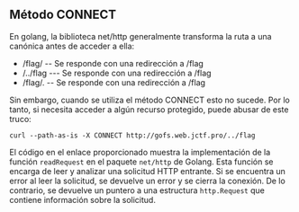 ## Método CONNECT

En golang, la biblioteca net/http generalmente transforma la ruta a una canónica antes de acceder a ella:

* /flag/ -- Se responde con una redirección a /flag
* /../flag --- Se responde con una redirección a /flag
* /flag/. -- Se responde con una redirección a /flag

Sin embargo, cuando se utiliza el método CONNECT esto no sucede. Por lo tanto, si necesita acceder a algún recurso protegido, puede abusar de este truco:
```text
curl --path-as-is -X CONNECT http://gofs.web.jctf.pro/../flag
```
El código en el enlace proporcionado muestra la implementación de la función `readRequest` en el paquete `net/http` de Golang. Esta función se encarga de leer y analizar una solicitud HTTP entrante. Si se encuentra un error al leer la solicitud, se devuelve un error y se cierra la conexión. De lo contrario, se devuelve un puntero a una estructura `http.Request` que contiene información sobre la solicitud.

